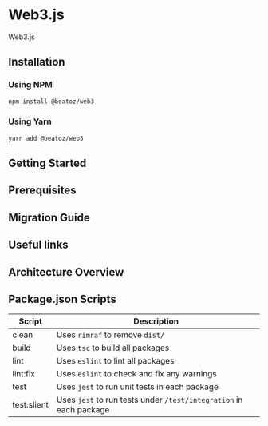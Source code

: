 
# Web3.js

Web3.js

## Installation


### Using NPM

```bash
npm install @beatoz/web3
```

### Using Yarn

```bash
yarn add @beatoz/web3
```

## Getting Started


## Prerequisites


## Migration Guide


## Useful links


## Architecture Overview


## Package.json Scripts

| Script      | Description                                                        |
|-------------| ------------------------------------------------------------------ |
| clean       | Uses `rimraf` to remove `dist/`                                    |
| build       | Uses `tsc` to build all packages                                   |
| lint        | Uses `eslint` to lint all packages                                 |
| lint:fix    | Uses `eslint` to check and fix any warnings                        |
| test        | Uses `jest` to run unit tests in each package                      |
| test:slient | Uses `jest` to run tests under `/test/integration` in each package |
